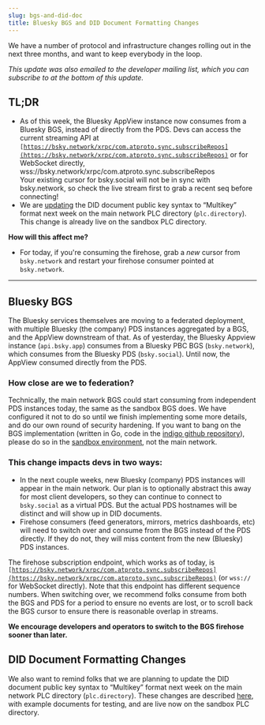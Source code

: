 ```yaml
---
slug: bgs-and-did-doc
title: Bluesky BGS and DID Document Formatting Changes
---
```


We have a number of protocol and infrastructure changes rolling out in the next three months, and want to keep everybody in the loop.

*This update was also emailed to the developer mailing list, which you can subscribe to at the bottom of this update.*

## TL;DR

* As of this week, the Bluesky AppView instance now consumes from a Bluesky BGS, instead of directly from the PDS. Devs can access the current streaming API at <code>[https://bsky.network/xrpc/com.atproto.sync.subscribeRepos](https://bsky.network/xrpc/com.atproto.sync.subscribeRepos)</code> or for WebSocket directly, wss://bsky.network/xrpc/com.atproto.sync.subscribeRepos \
Your existing cursor for bsky.social will not be in sync with bsky.network, so check the live stream first to grab a recent seq before connecting!
* We are [updating](https://github.com/bluesky-social/atproto/discussions/1510) the DID document public key syntax to “Multikey” format next week on the main network PLC directory (<code>plc.directory</code>). This change is already live on the sandbox PLC directory.

**How will this affect me?**

* For today, if you're consuming the firehose, grab a *new* cursor from `bsky.network` and restart your firehose consumer pointed at `bsky.network`.

---

## Bluesky BGS

The Bluesky services themselves are moving to a federated deployment, with multiple Bluesky (the company) PDS instances aggregated by a BGS, and the AppView downstream of that. As of yesterday, the Bluesky Appview instance (`api.bsky.app`) consumes from a Bluesky PBC BGS (`bsky.network`), which consumes from the Bluesky PDS (`bsky.social`). Until now, the AppView consumed directly from the PDS. 

### How close are we to federation?
Technically, the main network BGS could start consuming from independent PDS instances today, the same as the sandbox BGS does. We have configured it not to do so until we finish implementing some more details, and do our own round of security hardening. If you want to bang on the BGS implementation (written in Go, code in the [indigo github repository](https://github.com/bluesky-social/indigo)), please do so in the [sandbox environment](https://atproto.com/blog/federation-developer-sandbox), not the main network.

### This change impacts devs in two ways:

* In the next couple weeks, new Bluesky (company) PDS instances will appear in the main network. Our plan is to optionally abstract this away for most client developers, so they can continue to connect to `bsky.social` as a virtual PDS. But the actual PDS hostnames will be distinct and will show up in DID documents.
* Firehose consumers (feed generators, mirrors, metrics dashboards, etc) will need to switch over and consume from the BGS instead of the PDS directly. If they do not, they will miss content from the new (Bluesky) PDS instances.

The firehose subscription endpoint, which works as of today, is <code>[https://bsky.network/xrpc/com.atproto.sync.subscribeRepos](https://bsky.network/xrpc/com.atproto.sync.subscribeRepos)</code> (or <code>wss://</code> for WebSocket directly). Note that this endpoint has different sequence numbers. When switching over, we recommend folks consume from both the BGS and PDS for a period to ensure no events are lost, or to scroll back the BGS cursor to ensure there is reasonable overlap in streams.

**We encourage developers and operators to switch to the BGS firehose sooner than later.**

## DID Document Formatting Changes

We also want to remind folks that we are planning to update the DID document public key syntax to “Multikey” format next week on the main network PLC directory (`plc.directory`). These changes are described [here](https://github.com/bluesky-social/atproto/discussions/1510), with example documents for testing, and are live now on the sandbox PLC directory.
